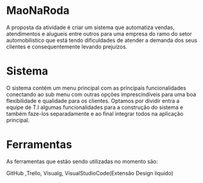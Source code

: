 # MaoNaRoda

A proposta da atividade é criar um  sistema que automatiza vendas, atendimentos e alugueis entre outros para uma empresa do ramo do setor automobilistico que está tendo dificuldades de atender a demanda dos seus clientes e consequentemente levando prejuízos.

# Sistema 

O sistema contém um menu principal com as principais funcionalidades conectando ao sub menu com outras opções imprescindíveis para uma boa flexibilidade e qualidade para os clientes.
 Optamos por dividir entra a equipe de T.I algumas funcionalidades para a construção do sistema e também faze-los separadamente e ao final integrar todos na aplicação principal.

 # Ferramentas

As ferramentas que estão sendo utilizadas no momento são:

GitHub ,Trello, Visualg, VisualStudioCode(Extensão Design liquído)